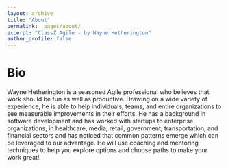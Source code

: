 ```yaml
---
layout: archive
title: "About"
permalink: _pages/about/
excerpt: "ClassZ Agile - by Wayne Hetherington"
author_profile: false
---
```


# Bio
Wayne Hetherington is a seasoned Agile professional who believes that work should be fun as well as productive. Drawing on a wide variety of experience, he is able to help individuals, teams, and entire organizations to see measurable improvements in their efforts. He has a background in software development and has worked with startups to enterprise organizations, in healthcare, media, retail, government, transportation, and financial sectors and has noticed that common patterns emerge which can be leveraged to our advantage. He will use coaching and mentoring techniques to help you explore options and choose paths to make your work great!
